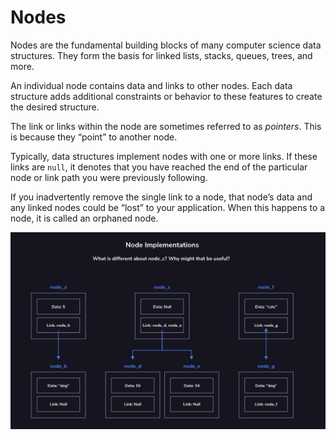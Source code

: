 # Nodes

Nodes are the fundamental building blocks of many computer science data structures. They form the basis for linked lists, stacks, queues, trees, and more.

An individual node contains data and links to other nodes. Each data structure adds additional constraints or behavior to these features to create the desired structure.

The link or links within the node are sometimes referred to as *pointers*. This is because they “point” to another node.

Typically, data structures implement nodes with one or more links. If these links are `null`, it denotes that you have reached the end of the particular node or link path you were previously following.

If you inadvertently remove the single link to a node, that node’s data and any linked nodes could be “lost” to your application. When this happens to a node, it is called an orphaned node.

![Node implementation](img/nodes.png)
